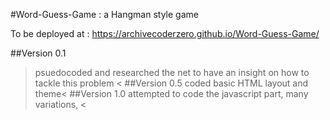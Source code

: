 #Word-Guess-Game : a Hangman style game

To be deployed at :
https://archivecoderzero.github.io/Word-Guess-Game/

##Version 0.1
>psuedocoded and researched the net to have an insight on how to tackle this problem <
##Version 0.5
>coded basic HTML layout and theme<
##Version 1.0
>attempted to code the javascript part, many variations, <







